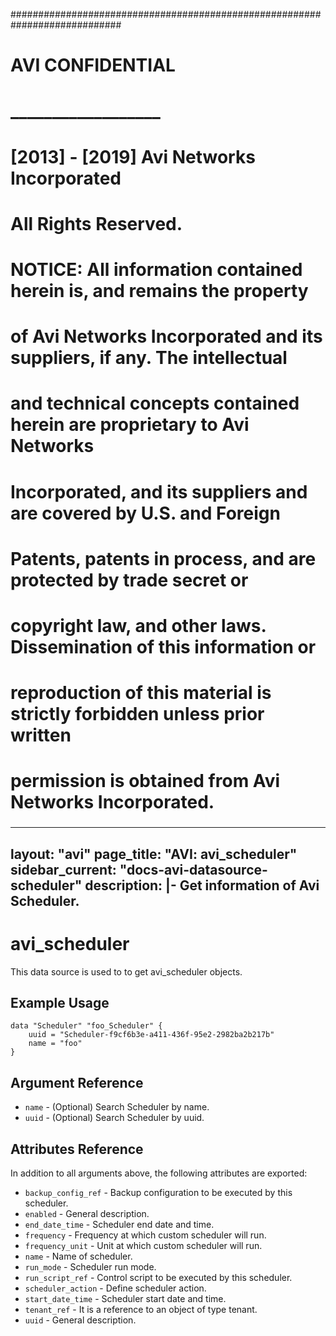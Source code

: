 
############################################################################
#
# AVI CONFIDENTIAL
# __________________
#
# [2013] - [2019] Avi Networks Incorporated
# All Rights Reserved.
#
# NOTICE: All information contained herein is, and remains the property
# of Avi Networks Incorporated and its suppliers, if any. The intellectual
# and technical concepts contained herein are proprietary to Avi Networks
# Incorporated, and its suppliers and are covered by U.S. and Foreign
# Patents, patents in process, and are protected by trade secret or
# copyright law, and other laws. Dissemination of this information or
# reproduction of this material is strictly forbidden unless prior written
# permission is obtained from Avi Networks Incorporated.
###

---
layout: "avi"
page_title: "AVI: avi_scheduler"
sidebar_current: "docs-avi-datasource-scheduler"
description: |-
  Get information of Avi Scheduler.
---

# avi_scheduler

This data source is used to to get avi_scheduler objects.

## Example Usage

```hcl
data "Scheduler" "foo_Scheduler" {
    uuid = "Scheduler-f9cf6b3e-a411-436f-95e2-2982ba2b217b"
    name = "foo"
}
```

## Argument Reference

* `name` - (Optional) Search Scheduler by name.
* `uuid` - (Optional) Search Scheduler by uuid.

## Attributes Reference

In addition to all arguments above, the following attributes are exported:

* `backup_config_ref` - Backup configuration to be executed by this scheduler.
* `enabled` - General description.
* `end_date_time` - Scheduler end date and time.
* `frequency` - Frequency at which custom scheduler will run.
* `frequency_unit` - Unit at which custom scheduler will run.
* `name` - Name of scheduler.
* `run_mode` - Scheduler run mode.
* `run_script_ref` - Control script to be executed by this scheduler.
* `scheduler_action` - Define scheduler action.
* `start_date_time` - Scheduler start date and time.
* `tenant_ref` - It is a reference to an object of type tenant.
* `uuid` - General description.

